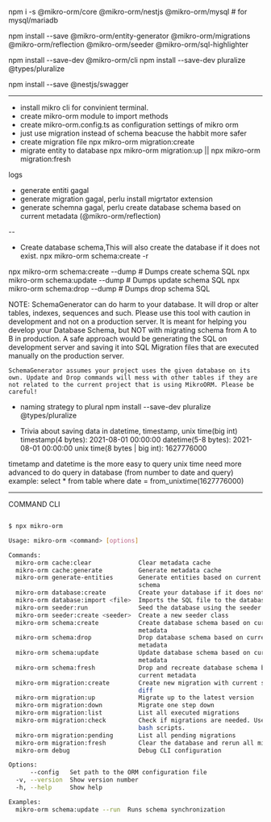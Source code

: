 <!-- core -->
npm i -s @mikro-orm/core @mikro-orm/nestjs @mikro-orm/mysql # for mysql/mariadb

<!-- extension -->
npm install --save @mikro-orm/entity-generator @mikro-orm/migrations @mikro-orm/reflection @mikro-orm/seeder
@mikro-orm/sql-highlighter

<!-- for development -->
<!-- cli is the most important after core dependency -->
npm install --save-dev @mikro-orm/cli
npm install --save-dev pluralize @types/pluralize

<!-- open api swagger documentation -->
npm install --save @nestjs/swagger
<!-- open api swagger documentation -->

---

- install mikro cli for convinient terminal.
- create mikro-orm module to import methods
- create mikro-orm.config.ts as configuration settings of mikro orm
- just use migration instead of schema beacuse the habbit more safer
- create migration file
  npx mikro-orm migration:create
- migrate entity to database
  npx mikro-orm migration:up || npx mikro-orm migration:fresh

logs

- generate entiti gagal
- generate migration gagal, perlu install migrtator extension
- generate schemna gagal, perlu create database schema based on current metadata (@mikro-orm/reflection)

--

- Create database schema,This will also create the database if it does not exist.
  npx mikro-orm schema:create -r

npx mikro-orm schema:create --dump # Dumps create schema SQL
npx mikro-orm schema:update --dump # Dumps update schema SQL
npx mikro-orm schema:drop --dump # Dumps drop schema SQL

NOTE:
SchemaGenerator can do harm to your database. It will drop or alter tables, indexes, sequences and such. Please use this
tool with caution in development and not on a production server. It is meant for helping you develop your Database
Schema, but NOT with migrating schema from A to B in production. A safe approach would be generating the SQL on
development server and saving it into SQL Migration files that are executed manually on the production server.

    SchemaGenerator assumes your project uses the given database on its own. Update and Drop commands will mess with other tables if they are not related to the current project that is using MikroORM. Please be careful!

- naming strategy to plural
  npm install --save-dev pluralize @types/pluralize

- Trivia about saving data in datetime, timestamp, unix time(big int)
  timestamp(4 bytes): 2021-08-01 00:00:00
  datetime(5-8 bytes): 2021-08-01 00:00:00
  unix time(8 bytes | big int): 1627776000

timetamp and datetime is the more easy to query
unix time need more advanced to do query in database (from number to date and query)
example: select * from table where date = from_unixtime(1627776000)

---
COMMAND CLI

```bash

$ npx mikro-orm

Usage: mikro-orm <command> [options]

Commands:
  mikro-orm cache:clear             Clear metadata cache
  mikro-orm cache:generate          Generate metadata cache
  mikro-orm generate-entities       Generate entities based on current database
                                    schema
  mikro-orm database:create         Create your database if it does not exist
  mikro-orm database:import <file>  Imports the SQL file to the database
  mikro-orm seeder:run              Seed the database using the seeder class
  mikro-orm seeder:create <seeder>  Create a new seeder class
  mikro-orm schema:create           Create database schema based on current
                                    metadata
  mikro-orm schema:drop             Drop database schema based on current
                                    metadata
  mikro-orm schema:update           Update database schema based on current
                                    metadata
  mikro-orm schema:fresh            Drop and recreate database schema based on
                                    current metadata
  mikro-orm migration:create        Create new migration with current schema
                                    diff
  mikro-orm migration:up            Migrate up to the latest version
  mikro-orm migration:down          Migrate one step down
  mikro-orm migration:list          List all executed migrations
  mikro-orm migration:check         Check if migrations are needed. Useful for
                                    bash scripts.
  mikro-orm migration:pending       List all pending migrations
  mikro-orm migration:fresh         Clear the database and rerun all migrations
  mikro-orm debug                   Debug CLI configuration

Options:
      --config   Set path to the ORM configuration file                 [string]
  -v, --version  Show version number                                   [boolean]
  -h, --help     Show help                                             [boolean]

Examples:
  mikro-orm schema:update --run  Runs schema synchronization

```
